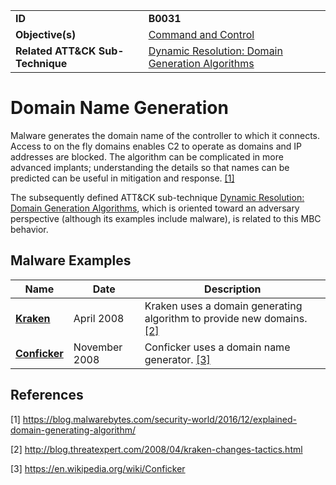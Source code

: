 |||
|---|---|
|**ID**|**B0031**|
|**Objective(s)**|[Command and Control](../command-and-control)|
|**Related ATT&CK Sub-Technique**|[Dynamic Resolution: Domain Generation Algorithms](https://attack.mitre.org/techniques/T1568/002/)|


Domain Name Generation
======================
Malware generates the domain name of the controller to which it connects. Access to on the fly domains enables C2 to operate as domains and IP addresses are blocked. The algorithm can be complicated in more advanced implants; understanding the details so that names can be predicted can be useful in mitigation and response. [[1]](#1)

The subsequently defined ATT&CK sub-technique [Dynamic Resolution: Domain Generation Algorithms](https://attack.mitre.org/techniques/T1568/002/), which is oriented toward an adversary perspective (although its examples include malware), is related to this MBC behavior.

Malware Examples
----------------
|Name|Date|Description|
|---|---|---|
|[**Kraken**](../xample-malware/kraken.md)|April 2008|Kraken uses a domain generating algorithm to provide new domains. [[2]](#2)|
|[**Conficker**](../xample-malware/conficker.md)|November 2008|Conficker uses a domain name generator. [[3]](#3)|

References
----------
<a name="1">[1]</a> https://blog.malwarebytes.com/security-world/2016/12/explained-domain-generating-algorithm/

<a name="2">[2]</a> http://blog.threatexpert.com/2008/04/kraken-changes-tactics.html

<a name="3">[3]</a> https://en.wikipedia.org/wiki/Conficker
